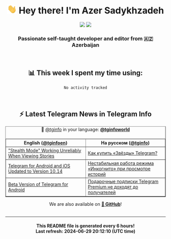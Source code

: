 <div align="center">
	<div>
		<h1>
      <img src="./assets/hi.gif" width="30px"> Hey there! I'm Azer Sadykhzadeh
    </h1>
    <img height="18" src="https://komarev.com/ghpvc/?username=sadykhzadeh&label=Views&color=2081c1&style=flat-square" />
		<a href="https://wakatime.com/Azer"> <img height="18" src="https://wakatime.com/badge/user/f80ae27a-c328-426f-a381-bc84136e2dd6.svg" /> </a>
    <h3>
      Passionate self-taught developer and editor from 🇦🇿 Azerbaijan
    </h3>
  </div>
  <br>

<h2>📊 This week I spent my time using:</h2>

<!--START_SECTION:waka-->

```txt
No activity tracked
```

<!--END_SECTION:waka-->

<br>

<h2>⚡️ Latest Telegram News in Telegram Info</h2>
  <table border>
		<tr>
			<th width="50%">English (<a href="https://t.me/tginfoen">@tginfoen</a>)</th>
			<th>На русском (<a href="https://t.me/tginfo">@tginfo</a>)</th>
		</tr>
		<caption>🚩 <a href="https://t.me/tginfo">@tginfo</a> in your language: <a href="https://t.me/tginfoworld"><b>@tginfoworld</b></a><caption/>
  <tr><td><a href="https://t.me/tginfoen/1932">"Stealth Mode" Working Unreliably When Viewing Stories </a></td>
    <td><a href="https://t.me/tginfo/4045">Как купить «Звёзды» Telegram? </a></td></tr><tr><td><a href="https://t.me/tginfoen/1931">Telegram for Android and iOS Updated to Version 10.14</a></td>
    <td><a href="https://t.me/tginfo/4044">Нестабильная работа режима «Инкогнито» при просмотре историй</a></td></tr><tr><td><a href="https://t.me/tginfoen/1930">Beta Version of Telegram for Android</a></td>
    <td><a href="https://t.me/tginfo/4043">Подарочные подписки Telegram Premium не доходят до получателей </a></td></tr>
</table>
We are also available on <a href="https://github.com/tginfo"><b>🐙 GitHub</b></a>!
</div>

<br>
<hr>
<h4 align="center">This README file is generated <b>every 6 hours</b>!</br>Last refresh: <b>2024-06-29 20:12:10 (UTC time)</b></h4>
